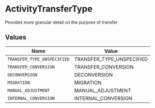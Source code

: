 # ActivityTransferType

Provides more granular detail on the purpose of transfer


## Values

| Name                        | Value                       |
| --------------------------- | --------------------------- |
| `TRANSFER_TYPE_UNSPECIFIED` | TRANSFER_TYPE_UNSPECIFIED   |
| `TRANSFER_CONVERSION`       | TRANSFER_CONVERSION         |
| `DECONVERSION`              | DECONVERSION                |
| `MIGRATION`                 | MIGRATION                   |
| `MANUAL_ADJUSTMENT`         | MANUAL_ADJUSTMENT           |
| `INTERNAL_CONVERSION`       | INTERNAL_CONVERSION         |